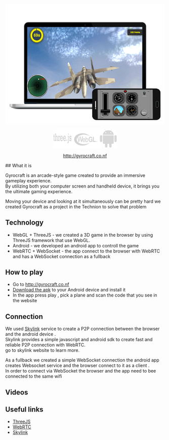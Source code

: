 <p align="center">
  <img src="images/gyrocraft.png" width="600"/>
</p>
<p align="center">
  <img src="images/logos.png" width="200"/>
</p>
<p align="center">
<a href="">http://gyrocraft.co.nf</a>
</p>
## What it is

Gyrocraft is an arcade-style game created to provide an immersive gameplay experience.<br>
By utilizing both your computer screen and handheld device, it brings you the ultimate gaming experience.<br>

Moving your device and looking at it simultaneously can be pretty hard we created Gyrocraft as a project in the Technion to solve that problem

## Technology
* WebGL + ThreeJS - we created a 3D game in the browser by using ThreeJS framework that use WebGL.
* Android - we developed an android app to controll the game
* WebRTC + WebSocket - the app connect to the browser with WebRTC and has a WebSocket connection as a fullback

## How to play

* Go to http://gyrocraft.co.nf
* [Download the apk](final-submit/app-debug.apk) to your Android device and install it
* In the app press play , pick a plane and scan the code that you see in the website

## Connection
We used [Skylink](https://skylink.io/) service to create a P2P connection between the browser and the android device . <br>
Skylink provides a simple javascript and android sdk to create fast and reliable P2P connection with WebRTC.<br> go to skylink website to learn more.

As a fullback we created a simple WebSocket connection the android app creates Websocket service and the browser connect to it as a client .<br>
In order to connect via WebSocket the browser and the app need to bee connected to the same wifi

## Videos

## Useful links

* [ThreeJS](https://threejs.org/)
* [WebRTC](https://webrtc.org/)
* [Skylink](https://skylink.io/)
